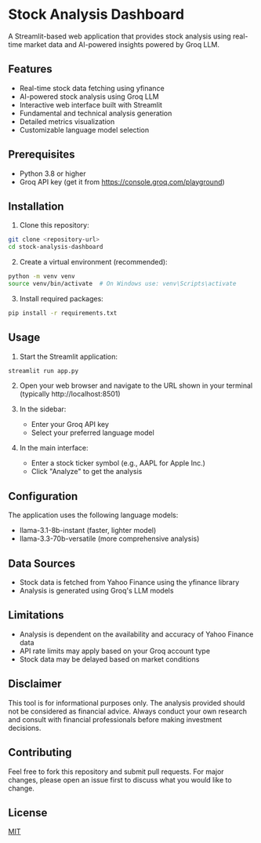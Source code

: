 # Stock Analysis Dashboard

A Streamlit-based web application that provides stock analysis using real-time market data and AI-powered insights powered by Groq LLM.

## Features

- Real-time stock data fetching using yfinance
- AI-powered stock analysis using Groq LLM
- Interactive web interface built with Streamlit
- Fundamental and technical analysis generation
- Detailed metrics visualization
- Customizable language model selection

## Prerequisites

- Python 3.8 or higher
- Groq API key (get it from https://console.groq.com/playground)

## Installation

1. Clone this repository:
```bash
git clone <repository-url>
cd stock-analysis-dashboard
```

2. Create a virtual environment (recommended):
```bash
python -m venv venv
source venv/bin/activate  # On Windows use: venv\Scripts\activate
```

3. Install required packages:
```bash
pip install -r requirements.txt
```

## Usage

1. Start the Streamlit application:
```bash
streamlit run app.py
```

2. Open your web browser and navigate to the URL shown in your terminal (typically http://localhost:8501)

3. In the sidebar:
   - Enter your Groq API key
   - Select your preferred language model

4. In the main interface:
   - Enter a stock ticker symbol (e.g., AAPL for Apple Inc.)
   - Click "Analyze" to get the analysis

## Configuration

The application uses the following language models:
- llama-3.1-8b-instant (faster, lighter model)
- llama-3.3-70b-versatile (more comprehensive analysis)

## Data Sources

- Stock data is fetched from Yahoo Finance using the yfinance library
- Analysis is generated using Groq's LLM models

## Limitations

- Analysis is dependent on the availability and accuracy of Yahoo Finance data
- API rate limits may apply based on your Groq account type
- Stock data may be delayed based on market conditions

## Disclaimer

This tool is for informational purposes only. The analysis provided should not be considered as financial advice. Always conduct your own research and consult with financial professionals before making investment decisions.

## Contributing

Feel free to fork this repository and submit pull requests. For major changes, please open an issue first to discuss what you would like to change.

## License

[MIT](https://choosealicense.com/licenses/mit/)